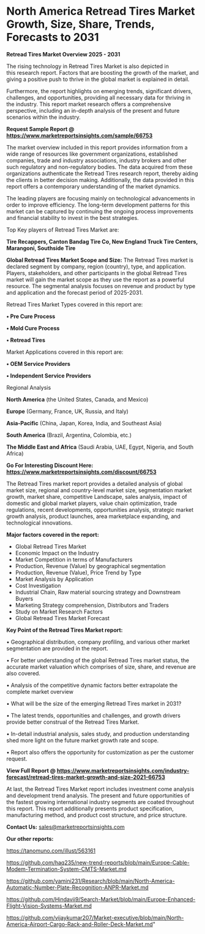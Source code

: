 # North America Retread Tires Market Growth, Size, Share, Trends, Forecasts to 2031

<Strong> Retread Tires Market Overview 2025 - 2031</strong>

The rising technology in Retread Tires Market is also depicted in this research report. Factors that are boosting the growth of the market, and giving a positive push to thrive in the global market is explained in detail.

Furthermore, the report highlights on emerging trends, significant drivers, challenges, and opportunities, providing all necessary data for thriving in the industry. This report market research offers a comprehensive perspective, including an in-depth analysis of the present and future scenarios within the industry.

<strong>Request Sample Report @ <a href=https://www.marketreportsinsights.com/sample/66753>https://www.marketreportsinsights.com/sample/66753</a></strong>

The market overview included in this report provides information from a wide range of resources like government organizations, established companies, trade and industry associations, industry brokers and other such regulatory and non-regulatory bodies. The data acquired from these organizations authenticate the Retread Tires research report, thereby aiding the clients in better decision making. Additionally, the data provided in this report offers a contemporary understanding of the market dynamics.

The leading players are focusing mainly on technological advancements in order to improve efficiency. The long-term development patterns for this market can be captured by continuing the ongoing process improvements and financial stability to invest in the best strategies.

Top Key players of Retread Tires Market are:

<strong>Tire Recappers, Canton Bandag Tire Co, New England Truck Tire Centers, Marangoni, Southside Tire</strong>

<strong><b>Global Retread Tires Market Scope and Size:</b></strong>
The Retread Tires market is declared segment by company, region (country), type, and application. Players, stakeholders, and other participants in the global Retread Tires market will gain the market scope as they use the report as a powerful resource. The segmental analysis focuses on revenue and product by type and application and the forecast period of 2025-2031.

Retread Tires Market Types covered in this report are:

<strong>• Pre Cure Process

• Mold Cure Process

• Retread Tires</strong>

Market Applications covered in this report are:

<strong>• OEM Service Providers

• Independent Service Providers</strong> 

Regional Analysis

<strong>North America</strong> (the United States, Canada, and Mexico)

<strong>Europe</strong> (Germany, France, UK, Russia, and Italy)

<strong>Asia-Pacific</strong> (China, Japan, Korea, India, and Southeast Asia)

<strong>South America</strong> (Brazil, Argentina, Colombia, etc.)

<strong>The Middle East and Africa</strong> (Saudi Arabia, UAE, Egypt, Nigeria, and South Africa)

<strong>Go For Interesting Discount Here: <a href=https://www.marketreportsinsights.com/discount/66753>https://www.marketreportsinsights.com/discount/66753</a></strong>

The Retread Tires market report provides a detailed analysis of global market size, regional and country-level market size, segmentation market growth, market share, competitive Landscape, sales analysis, impact of domestic and global market players, value chain optimization, trade regulations, recent developments, opportunities analysis, strategic market growth analysis, product launches, area marketplace expanding, and technological innovations.

<strong><b>Major factors covered in the report:</b></strong>
<ul>
  <li>Global Retread Tires Market </li>
  <li>Economic Impact on the Industry</li>
  <li>Market Competition in terms of Manufacturers</li>
  <li>Production, Revenue (Value) by geographical segmentation</li>
  <li>Production, Revenue (Value), Price Trend by Type</li>
  <li>Market Analysis by Application</li>
  <li>Cost Investigation</li>
  <li>Industrial Chain, Raw material sourcing strategy and Downstream Buyers</li>
  <li>Marketing Strategy comprehension, Distributors and Traders</li>
  <li>Study on Market Research Factors</li>
  <li>Global Retread Tires Market Forecast</li>
</ul>

<strong><b>Key Point of the Retread Tires Market report:</b></strong>

• Geographical distribution, company profiling, and various other market segmentation are provided in the report.

• For better understanding of the global Retread Tires market status, the accurate market valuation which comprises of size, share, and revenue are also covered.

• Analysis of the competitive dynamic factors better extrapolate the complete market overview

• What will be the size of the emerging Retread Tires market in 2031?

• The latest trends, opportunities and challenges, and growth drivers provide better construal of the Retread Tires Market.

• In-detail industrial analysis, sales study, and production understanding shed more light on the future market growth rate and scope.

• Report also offers the opportunity for customization as per the customer request.

<strong><b>View Full Report @ <a href=https://www.marketreportsinsights.com/industry-forecast/retread-tires-market-growth-and-size-2021-66753>https://www.marketreportsinsights.com/industry-forecast/retread-tires-market-growth-and-size-2021-66753</a></b></strong>


At last, the Retread Tires Market report includes investment come analysis and development trend analysis. The present and future opportunities of the fastest growing international industry segments are coated throughout this report. This report additionally presents product specification, manufacturing method, and product cost structure, and price structure.

<strong>Contact Us:</strong>
sales@marketreportsinsights.com

<strong>Our other reports:</strong>

<a href=https://tanomuno.com/illust/563161>https://tanomuno.com/illust/563161</a>

<a href=https://github.com/haq235/new-trend-reports/blob/main/Europe-Cable-Modem-Termination-System-CMTS-Market.md>https://github.com/haq235/new-trend-reports/blob/main/Europe-Cable-Modem-Termination-System-CMTS-Market.md</a>

<a href=https://github.com/yamini231/Research/blob/main/North-America-Automatic-Number-Plate-Recognition-ANPR-Market.md>https://github.com/yamini231/Research/blob/main/North-America-Automatic-Number-Plate-Recognition-ANPR-Market.md</a>

<a href=https://github.com/Hindavii9/Search-Market/blob/main/Europe-Enhanced-Flight-Vision-Systems-Market.md>https://github.com/Hindavii9/Search-Market/blob/main/Europe-Enhanced-Flight-Vision-Systems-Market.md</a>

<a href=https://github.com/vijaykumar207/Market-executive/blob/main/North-America-Airport-Cargo-Rack-and-Roller-Deck-Market.md>https://github.com/vijaykumar207/Market-executive/blob/main/North-America-Airport-Cargo-Rack-and-Roller-Deck-Market.md</a>"
